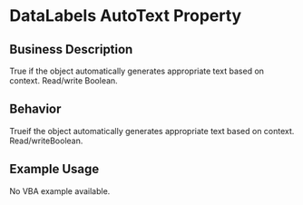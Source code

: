 # DataLabels AutoText Property

## Business Description
True if the object automatically generates appropriate text based on context. Read/write Boolean.

## Behavior
Trueif the object automatically generates appropriate text based on context. Read/writeBoolean.

## Example Usage
No VBA example available.
